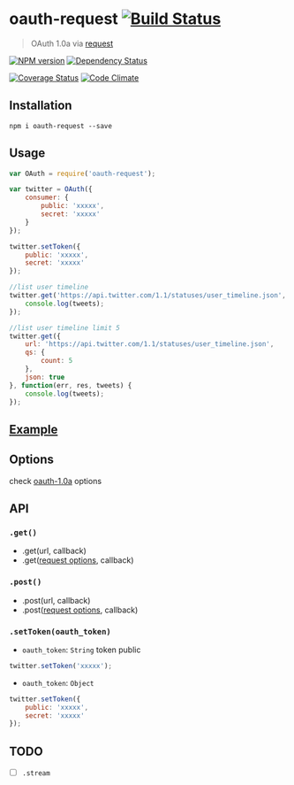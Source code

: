 oauth-request [![Build Status](https://travis-ci.org/ddo/oauth-request.svg)](https://travis-ci.org/ddo/oauth-request)
=============

> OAuth 1.0a via [request](https://github.com/mikeal/request)

[![NPM version](https://badge.fury.io/js/oauth-request.png)](http://badge.fury.io/js/oauth-request)
[![Dependency Status](https://david-dm.org/ddo/oauth-request.png?theme=shields.io)](https://david-dm.org/ddo/oauth-request)

[![Coverage Status](https://coveralls.io/repos/ddo/oauth-request/badge.png?branch=master)](https://coveralls.io/r/ddo/oauth-request?branch=master)
[![Code Climate](https://codeclimate.com/github/ddo/oauth-request.png)](https://codeclimate.com/github/ddo/oauth-request)

## Installation

```
npm i oauth-request --save
```

## Usage

```js
var OAuth = require('oauth-request');

var twitter = OAuth({
    consumer: {
        public: 'xxxxx',
        secret: 'xxxxx'
    }
});

twitter.setToken({
    public: 'xxxxx',
    secret: 'xxxxx'
});

//list user timeline
twitter.get('https://api.twitter.com/1.1/statuses/user_timeline.json', function(err, res, tweets) {
    console.log(tweets);
});

//list user timeline limit 5
twitter.get({
    url: 'https://api.twitter.com/1.1/statuses/user_timeline.json',
    qs: {
        count: 5
    },
    json: true
}, function(err, res, tweets) {
    console.log(tweets);
});
```

## [Example](/example.js)

## Options

check [oauth-1.0a](https://github.com/ddo/oauth-1.0a#options) options

## API

### ``.get()``

* .get(url, callback)
* .get([request options](https://github.com/mikeal/request#requestoptions-callback), callback)

### ``.post()``

* .post(url, callback)
* .post([request options](https://github.com/mikeal/request#requestoptions-callback), callback)

### ``.setToken(oauth_token)``

* ``oauth_token``: ``String`` token public

```js
twitter.setToken('xxxxx');
```

* ``oauth_token``: ``Object``

```js
twitter.setToken({
    public: 'xxxxx',
    secret: 'xxxxx'
});
```

## TODO

* [ ] ``.stream``